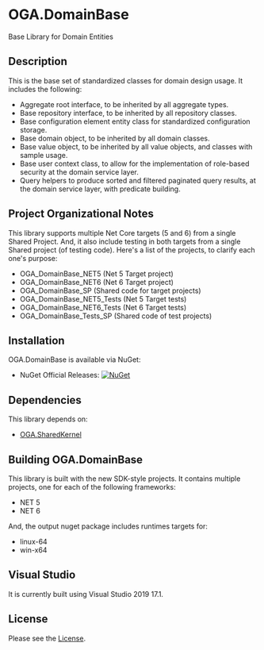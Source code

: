 # OGA.DomainBase
Base Library for Domain Entities

## Description
This is the base set of standardized classes for domain design usage.
It includes the following:
* Aggregate root interface, to be inherited by all aggregate types.
* Base repository interface, to be inherited by all repository classes.
* Base configuration element entity class for standardized configuration storage.
* Base domain object, to be inherited by all domain classes.
* Base value object, to be inherited by all value objects, and classes with sample usage.
* Base user context class, to allow for the implementation of role-based security at the domain service layer.
* Query helpers to produce sorted and filtered paginated query results, at the domain service layer, with predicate building.

## Project Organizational Notes
This library supports multiple Net Core targets (5 and 6) from a single Shared Project.
And, it also include testing in both targets from a single Shared project (of testing code).
Here's a list of the projects, to clarify each one's purpose:
* OGA_DomainBase_NET5			(Net 5 Target project)
* OGA_DomainBase_NET6			(Net 6 Target project)
* OGA_DomainBase_SP			    (Shared code for target projects)
* OGA_DomainBase_NET5_Tests     (Net 5 Target tests)
* OGA_DomainBase_NET6_Tests     (Net 6 Target tests)
* OGA_DomainBase_Tests_SP		(Shared code of test projects)

## Installation
OGA.DomainBase is available via NuGet:
* NuGet Official Releases: [![NuGet](https://img.shields.io/nuget/vpre/OGA.DomainBase.svg?label=NuGet)](https://www.nuget.org/packages/OGA.DomainBase)

## Dependencies
This library depends on:
* [OGA.SharedKernel](https://github.com/LeeWhite187/OGA.SharedKernel)

## Building OGA.DomainBase
This library is built with the new SDK-style projects.
It contains multiple projects, one for each of the following frameworks:
* NET 5
* NET 6

And, the output nuget package includes runtimes targets for:
* linux-64
* win-x64

## Visual Studio
It is currently built using Visual Studio 2019 17.1.

## License
Please see the [License](LICENSE).
